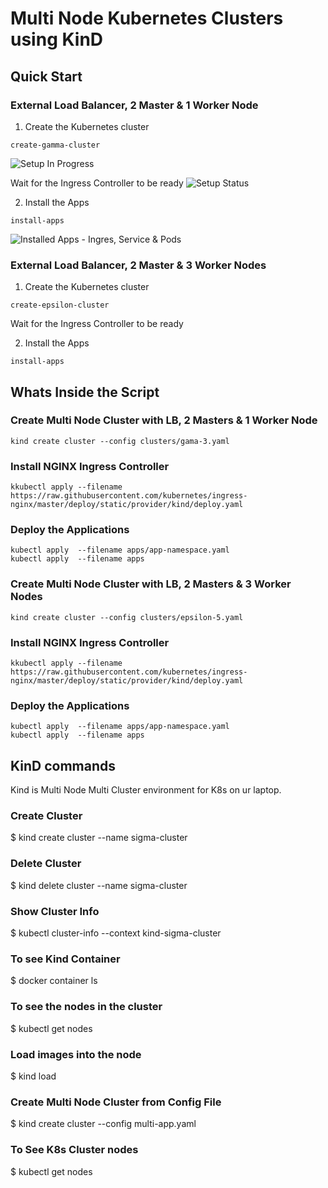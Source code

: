 # Multi Node Kubernetes Clusters using KinD

##  Quick Start 

### External Load Balancer, 2 Master & 1 Worker Node

1. Create the Kubernetes cluster 
```
create-gamma-cluster
```
![Setup In Progress](https://raw.githubusercontent.com/MetaArivu/k8s-workshop/master/diagrams/k8s-cluster-setup.jpg)

Wait for the Ingress Controller to be ready
![Setup Status](https://raw.githubusercontent.com/MetaArivu/k8s-workshop/master/diagrams/k8s-cluster-setup-status.jpg)

2. Install the Apps
```
install-apps
```
![Installed Apps - Ingres, Service & Pods](https://raw.githubusercontent.com/MetaArivu/k8s-workshop/master/diagrams/k8s-installed-apps.jpg)

### External Load Balancer, 2 Master & 3 Worker Nodes

1. Create the Kubernetes cluster 
```
create-epsilon-cluster
```
Wait for the Ingress Controller to be ready

2. Install the Apps
```
install-apps
```

## Whats Inside the Script

### Create Multi Node Cluster with LB, 2 Masters & 1 Worker Node
```
kind create cluster --config clusters/gama-3.yaml
```

### Install NGINX Ingress Controller
```
kkubectl apply --filename https://raw.githubusercontent.com/kubernetes/ingress-nginx/master/deploy/static/provider/kind/deploy.yaml
```

### Deploy the Applications
```
kubectl apply  --filename apps/app-namespace.yaml
kubectl apply  --filename apps
```

### Create Multi Node Cluster with LB, 2 Masters & 3 Worker Nodes
```
kind create cluster --config clusters/epsilon-5.yaml
```

### Install NGINX Ingress Controller
```
kkubectl apply --filename https://raw.githubusercontent.com/kubernetes/ingress-nginx/master/deploy/static/provider/kind/deploy.yaml
```

### Deploy the Applications
```
kubectl apply  --filename apps/app-namespace.yaml
kubectl apply  --filename apps
```

## KinD commands

Kind is Multi Node Multi Cluster environment for K8s on ur laptop.

### Create Cluster
$ kind create cluster --name sigma-cluster

### Delete Cluster
$ kind delete cluster --name sigma-cluster

### Show Cluster Info
$ kubectl cluster-info --context kind-sigma-cluster

### To see Kind Container
$ docker container ls

### To see the nodes in the cluster
$ kubectl get nodes

### Load images into the node
$ kind load 

### Create Multi Node Cluster from Config File
$ kind create cluster --config multi-app.yaml

### To See K8s Cluster nodes
$ kubectl get nodes

